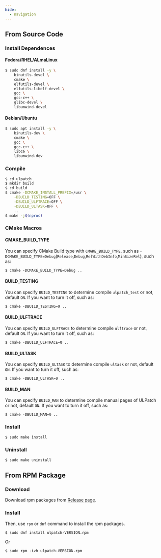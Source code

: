 ```yaml
---
hide:
  - navigation
---
```


## From Source Code

### Install Dependences

#### Fedora/RHEL/ALmaLinux

```bash
$ sudo dnf install -y \
	binutils-devel \
	cmake \
	elfutils-devel \
	elfutils-libelf-devel \
	gcc \
	gcc-c++ \
	glibc-devel \
	libunwind-devel
```


#### Debian/Ubuntu

```bash
$ sudo apt install -y \
	binutils-dev \
	cmake \
	gcc \
	gcc-c++ \
	libc6 \
	libunwind-dev
```


### Compile

```bash
$ cd ulpatch
$ mkdir build
$ cd build
$ cmake -DCMAKE_INSTALL_PREFIX=/usr \
	-DBUILD_TESTING=OFF \
	-DBUILD_ULFTRACE=OFF \
	-DBUILD_ULTASK=OFF \
	..
$ make -j$(nproc)
```


### CMake Macros

#### CMAKE_BUILD_TYPE

You can specify CMake Build type with `CMAKE_BUILD_TYPE`, such as `-DCMAKE_BUILD_TYPE=Debug`(`Release`,`Debug`,`RelWithDebInfo`,`MinSizeRel`), such as:

```
$ cmake -DCMAKE_BUILD_TYPE=Debug ..
```

#### BUILD_TESTING

You can specify `BUILD_TESTING` to determine compile `ulpatch_test` or not, default `ON`.
If you want to turn it off, such as:

```
$ cmake -DBUILD_TESTING=0 ..
```

#### BUILD_ULFTRACE

You can specify `BUILD_ULFTRACE` to determine compile `ulftrace` or not, default `ON`.
If you want to turn it off, such as:

```
$ cmake -DBUILD_ULFTRACE=0 ..
```

#### BUILD_ULTASK

You can specify `BUILD_ULTASK` to determine compile `ultask` or not, default `ON`.
If you want to turn it off, such as:

```
$ cmake -DBUILD_ULTASK=0 ..
```

#### BUILD_MAN

You can specify `BUILD_MAN` to determine compile manual pages of ULPatch or not, default `ON`.
If you want to turn it off, such as:

```
$ cmake -DBUILD_MAN=0 ..
```

### Install

```bash
$ sudo make install
```

### Uninstall

```bash
$ sudo make uninstall
```


## From RPM Package

### Download

Download rpm packages from [Release page](https://github.com/Rtoax/ulpatch/releases).

### Install

Then, use `rpm` or `dnf` command to install the rpm packages.

```
$ sudo dnf install ulpatch-VERSION.rpm
```

Or

```
$ sudo rpm -ivh ulpatch-VERSION.rpm
```


